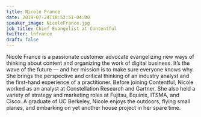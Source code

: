 ```yaml
---
title: Nicole France
date: 2019-07-24T18:52:51-04:00
speaker_image: NicoleFrance.jpg
job_title: Chief Evangelist at Contentful
twitter: lnfrance
draft: false
---
```


Nicole France is a passionate customer advocate evangelizing new ways of thinking about content and organizing the work of digital business. It’s the wave of the future — and her mission is to make sure everyone knows why. She brings the perspective and critical thinking of an industry analyst and the first-hand experience of a practitioner. Before joining Contentful, Nicole worked as an analyst at Constellation Research and Gartner. She also held a variety of strategy and marketing roles at Fujitsu, Equinix, ITSMA, and Cisco. A graduate of UC Berkeley, Nicole enjoys the outdoors, flying small planes, and embarking on yet another house project in her spare time.
